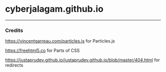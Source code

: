# cyberjalagam.github.io
---
### Credits
https://vincentgarreau.com/particles.js for Particles.js

https://freehtml5.co for Parts of CSS

https://justaprudev.github.io/justaprudev.github.io/blob/master/404.html for redirects
